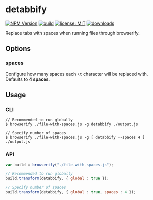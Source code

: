 # detabbify

[![NPM Version](https://img.shields.io/npm/v/detabbify.svg)](https://www.npmjs.com/package/detabbify)
[![build](https://github.com/arenanet/detabbify/actions/workflows/manual-test.yml/badge.svg)](https://github.com/arenanet/detabbify/actions/workflows/manual-test.yml)
[![license: MIT](https://img.shields.io/npm/l/detabbify.svg)](https://github.com/arenanet/detabbify/blob/master/package-lock.json)
[![downloads](https://img.shields.io/npm/dm/detabbify.svg)](https://www.npmjs.com/package/detabbify)


Replace tabs with spaces when running files through browserify.

## Options

### spaces

Configure how many spaces each `\t` character will be replaced with. Defaults to **4 spaces**.

## Usage

### CLI

```console
// Recommended to run globally
$ browserify ./file-with-spaces.js -g detabbify ./output.js

// Specify number of spaces
$ browserify ./file-with-spaces.js -g [ detabbify --spaces 4 ] ./output.js
```

### API
```js
var build = browserify("./file-with-spaces.js");

// Recommended to run globally
build.transform(detabbify, { global : true });

// Specify number of spaces
build.transform(detabbify, { global : true, spaces : 4 });
```
